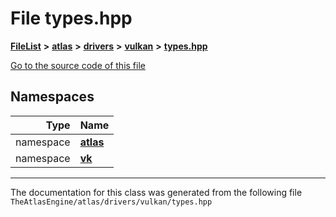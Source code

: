 

# File types.hpp



[**FileList**](files.md) **>** [**atlas**](dir_1e6ffef027cfcf7ded3287660b505c9f.md) **>** [**drivers**](dir_1605561db8076fbb4262fa758aa3edc0.md) **>** [**vulkan**](dir_d1501d70e56e021a40f9d93dd0e2ca19.md) **>** [**types.hpp**](drivers_2vulkan_2types_8hpp.md)

[Go to the source code of this file](drivers_2vulkan_2types_8hpp_source.md)
















## Namespaces

| Type | Name |
| ---: | :--- |
| namespace | [**atlas**](namespaceatlas.md) <br> |
| namespace | [**vk**](namespaceatlas_1_1vk.md) <br> |





















































------------------------------
The documentation for this class was generated from the following file `TheAtlasEngine/atlas/drivers/vulkan/types.hpp`

